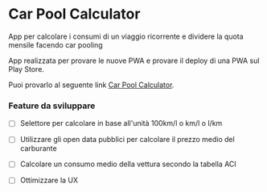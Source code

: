 # Car Pool Calculator

App per calcolare i consumi di un viaggio ricorrente e dividere la quota mensile facendo car pooling

App realizzata per provare le nuove PWA e provare il deploy di una PWA sul Play Store.

Puoi provarlo al seguente link [Car Pool Calculator](https://carpool.odima.it/).

### Feature da sviluppare
- [ ] Selettore per calcolare in base all'unità 100km/l o km/l o l/km
- [ ] Utilizzare gli open data pubblici per calcolare il prezzo medio del carburante
- [ ] Calcolare un consumo medio della vettura secondo la tabella ACI
- [ ] Ottimizzare la UX


